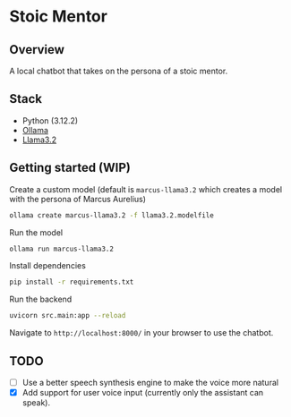 # Stoic Mentor

## Overview
A local chatbot that takes on the persona of a stoic mentor.

## Stack
- Python (3.12.2)
- [Ollama](https://github.com/ollama/ollama)
- [Llama3.2](https://ollama.com/library/llama3.2)

## Getting started (WIP)

Create a custom model (default is `marcus-llama3.2` which creates a model with the persona of Marcus Aurelius)
```bash
ollama create marcus-llama3.2 -f llama3.2.modelfile
```

Run the model
```bash
ollama run marcus-llama3.2
```

Install dependencies
```bash
pip install -r requirements.txt
```

Run the backend
```bash
uvicorn src.main:app --reload
```

Navigate to `http://localhost:8000/` in your browser to use the chatbot.

## TODO
- [ ] Use a better speech synthesis engine to make the voice more natural
- [x] Add support for user voice input (currently only the assistant can speak).